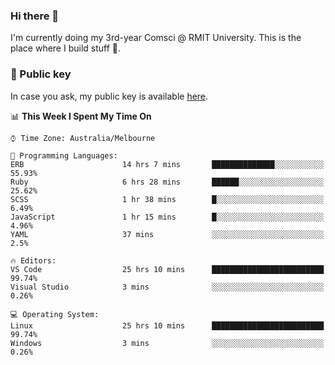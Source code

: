 ### Hi there 👋

I'm currently doing my 3rd-year Comsci @ RMIT University. This is the place where I build stuff 👀. 

### 🔑 Public key

In case you ask, my public key is available [here](https://public.auspham.dev/).

<!--START_SECTION:waka-->
📊 **This Week I Spent My Time On** 

```text
⌚︎ Time Zone: Australia/Melbourne

💬 Programming Languages: 
ERB                      14 hrs 7 mins       ██████████████░░░░░░░░░░░   55.93% 
Ruby                     6 hrs 28 mins       ██████░░░░░░░░░░░░░░░░░░░   25.62% 
SCSS                     1 hr 38 mins        █░░░░░░░░░░░░░░░░░░░░░░░░   6.49% 
JavaScript               1 hr 15 mins        █░░░░░░░░░░░░░░░░░░░░░░░░   4.96% 
YAML                     37 mins             ░░░░░░░░░░░░░░░░░░░░░░░░░   2.5%

🔥 Editors: 
VS Code                  25 hrs 10 mins      █████████████████████████   99.74% 
Visual Studio            3 mins              ░░░░░░░░░░░░░░░░░░░░░░░░░   0.26%

💻 Operating System: 
Linux                    25 hrs 10 mins      █████████████████████████   99.74% 
Windows                  3 mins              ░░░░░░░░░░░░░░░░░░░░░░░░░   0.26%

```


<!--END_SECTION:waka-->

<!--
**rockmanvnx6/rockmanvnx6** is a ✨ _special_ ✨ repository because its `README.md` (this file) appears on your GitHub profile.

Here are some ideas to get you started:

- 🔭 I’m currently working on ...
- 🌱 I’m currently learning ...
- 👯 I’m looking to collaborate on ...
- 🤔 I’m looking for help with ...
- 💬 Ask me about ...
- 📫 How to reach me: ...
- 😄 Pronouns: ...
- ⚡ Fun fact: ...
-->
